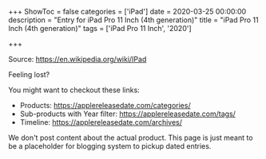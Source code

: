+++
ShowToc = false
categories = ['iPad']
date = 2020-03-25 00:00:00
description = "Entry for iPad Pro 11 Inch (4th generation)"
title = "iPad Pro 11 Inch (4th generation)"
tags = ['iPad Pro 11 Inch', '2020']

+++

Source: https://en.wikipedia.org/wiki/IPad

Feeling lost?

You might want to checkout these links:
- Products: https://applereleasedate.com/categories/
- Sub-products with Year filter: https://applereleasedate.com/tags/
- Timeline: https://applereleasedate.com/archives/

We don't post content about the actual product. 
This page is just meant to be a placeholder for blogging system to pickup dated entries. 


